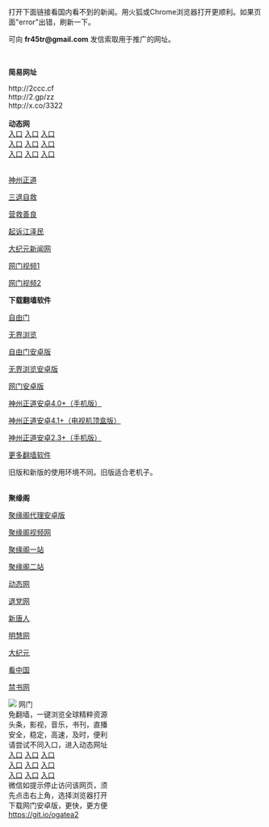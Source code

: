 打开下面链接看国内看不到的新闻。用火狐或Chrome浏览器打开更顺利。如果页面"error"出错，刷新一下。
<p>可向 <strong>fr45tr@gmail.com</strong> 发信索取用于推广的网址。</p>
<br>
<p><strong>简易网址</strong></p>
http://2ccc.cf<br>
http://2.gp/zz<br>
http://x.co/3322<br>
<br>
<strong>动态网</strong>
<br>
      <a href="http://t.cn/R3WncGw" rel="nofollow">入口</a>
      <a href="http://36.233.94.219/1" rel="nofollow">入口</a>
      <a href="http://111.253.221.95/1" rel="nofollow">入口</a><br>
      <a href="http://aerlr.gmarenaq.ga/70fdtw" rel="nofollow">入口</a>
      <a href="http://mbtbva.pkqbys.cf/1" rel="nofollow">入口</a>
      <a href="http://aerlr.gmarenaq.ga/70ipdw" rel="nofollow">入口</a><br>
      <a href="http://aerlr.gmarenaq.ga/70sdtw" rel="nofollow">入口</a>
      <a href="https://bbvv.herokuapp.com/?jyg" rel="nofollow">入口</a>
      <a href="https://i-jyg.herokuapp.com/?jyg" rel="nofollow">入口</a><br>

<br>

<p><a href="http://aerlr.gmarenaq.ga/70sz" rel="nofollow">神州正道</a></p>
<p><a href="http://aerlr.gmarenaq.ga/70gst" rel="nofollow">三退自救</a></p>
<p><a href="http://aerlr.gmarenaq.ga/70gqg" rel="nofollow">营救善良</a></p>
<p><a href="http://aerlr.gmarenaq.ga/70gsj" rel="nofollow">起诉江泽民</a></p>
<p><a href="http://36.233.94.219/2/" rel="nofollow">大纪元新闻网</a></p>
<p><a href="http://t.cn/R3Wnc2N" rel="nofollow">网门视频1</a></p>
<p><a href="http://vzkmlawx.mdtvq.ga" rel="nofollow">网门视频2</a></p>
<p><strong>下载翻墙软件</strong></p>


<p><a href="https://git.io/fgp" rel="nofollow">自由门</a></p>
<p><a href="https://git.io/vEJlj rel="nofollow">无界浏览</a></p>
<p><a href="https://git.io/fgma" rel="nofollow">自由门安卓版</a></p>
<p><a href="https://s3.amazonaws.com/693/um.apk" rel="nofollow">无界浏览安卓版</a></p>
<p><a href="https://git.io/ogatea2">网门安卓版</a></p>
<p><a href="https://git.io/vQjqe" rel="nofollow">神州正道安卓4.0+（手机版）</a></p>
<p><a href="https://git.io/vAonz" rel="nofollow">神州正道安卓4.1+（电视机顶盒版）</a></p>
<p><a href="https://git.io/vA5GO" rel="nofollow">神州正道安卓2.3+（手机版）</a></p>
<p><a href="https://github.com/bannedbook/fanqiang/wiki">更多翻墙软件</a></p>
旧版和新版的使用环境不同。旧版适合老机子。<br>


<br>
<p><strong>聚缘阁</strong></p>
<p><a href="https://github.com/hao369/a/raw/master/j8.apk">聚缘阁代理安卓版</a></p>
<p><a href="http://ewws.ucde.tk/tv/" rel="nofollow">聚缘阁视频网</a></p>
<p><a href="https://j99.214g.gq/jt/" rel="nofollow">聚缘阁一站</a></p>
<p><a href="https://j99.214g.gq/jt/" rel="nofollow">聚缘阁二站</a></p>
<p><a href="https://j99.214g.gq/j9/?hfe" rel="nofollow">动态网</a></p>
<p><a href="http://j99.214g.gq/j9/?id=8" rel="nofollow">退党网</a></p>
<p><a href="https://j99.214g.gq/j9/?id=5" rel="nofollow">新唐人</a></p>
<p><a href="https://j99.214g.gq/j9/?id=8" rel="nofollow">明慧网</a></p>
<p><a href="http://j99.214g.gq/j9/?id=7" rel="nofollow">大纪元</a></p>
<p><a href="http://j99.214g.gq/j9/?id=11" rel="nofollow">看中国</a></p>
<p><a href="http://j99.214g.gq/j9/?id=16" rel="nofollow">禁书网</a></p>
<td align="center"><a target="_blank" href="https://cloud.githubusercontent.com/assets/11880933/13434984/f430fae2-e012-11e5-814f-c2df1e82b247.jpg"><img src="https://cloud.githubusercontent.com/assets/11880933/13434984/f430fae2-e012-11e5-814f-c2df1e82b247.jpg" style="max-width:100%;"></a></td>
  </tr>
  <tr>
    <td align="center">网门<br>
      免翻墙，一键浏览全球精粹资源<br>
      头条，影视，音乐，书刊，直播<br>
      安全，稳定，高速，及时，便利<br>
    </td>
  </tr><tr>
    <td align="center">请尝试不同入口，进入动态网址<br>      
      <a href="https://s3.us-east-2.amazonaws.com/ogateh/show.htm?from=852" rel="nofollow">入口</a>
      <a href="https://s3.eu-west-2.amazonaws.com/ogatel/show.htm?from=852" rel="nofollow">入口</a>
      <a href="https://s3.amazonaws.com/ogate/show.htm?from=852" rel="nofollow">入口</a><br>
      <a href="https://s3.ap-northeast-2.amazonaws.com/ogates/show.htm?from=852" rel="nofollow">入口</a>
      <a href="https://s3.eu-central-1.amazonaws.com/ogatef/show.htm?from=852" rel="nofollow">入口</a>
      <a href="https://s3.ap-south-1.amazonaws.com/ogatem/show.htm?from=852" rel="nofollow">入口</a><br>
      <a href="https://s3-us-west-1.amazonaws.com/ogaten/show.htm?from=852" rel="nofollow">入口</a>
      <a href="https://s3.ca-central-1.amazonaws.com/ogatec/show.htm?from=852" rel="nofollow">入口</a>
      <a href="https://s3-ap-northeast-1.amazonaws.com/ogatet/show.htm?from=852" rel="nofollow">入口</a><br>
      微信如提示停止访问该网页，须<br>
      先点击右上角，选择浏览器打开<br>
    </td>
  </tr>
  <tr>
    <td align="center">
      下载网门安卓版，更快，更方便<br><a href="https://raw.githubusercontent.com/oGate2/up/master/oGate.apk" rel="nofollow">https://git.io/ogatea2</a><br>
